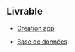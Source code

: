 ## Livrable

- [Creation app ](Prototype_Assaid_Amina/docs/creation-app.md)

- [Base de données ](Prototype_Assaid_Amina/docs/base-de-données.md)

